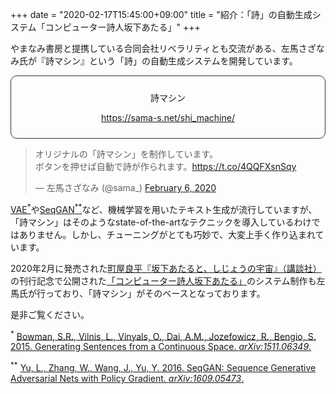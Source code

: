 +++
date = "2020-02-17T15:45:00+09:00"
title = "紹介：「詩」の自動生成システム「コンピューター詩人坂下あたる」"
+++

やまなみ書房と提携している合同会社リベラリティとも交流がある、左馬さざなみ氏が『詩マシン』という「詩」の自動生成システムを開発しています。

<div style="padding: 10px; margin-bottom: 10px; border: 1px solid #333333; border-radius: 10px; text-align: center;">
<p></p>
<p>詩マシン</p>
<p><a href="https://sama-s.net/shi_machine/"> https://sama-s.net/shi_machine/ </a></p>
</div>
<blockquote class="twitter-tweet"><p lang="ja" dir="ltr">オリジナルの「詩マシン」を制作しています。<br>ボタンを押せば自動で詩が作られます。<a href="https://t.co/4QQFXsnSqy">https://t.co/4QQFXsnSqy</a></p>&mdash; 左馬さざなみ (@sama_) <a href="https://twitter.com/sama_/status/1225275515981795329?ref_src=twsrc%5Etfw">February 6, 2020</a></blockquote> <script async src="https://platform.twitter.com/widgets.js" charset="utf-8"></script>


<a href="https://arxiv.org/abs/1511.06349">VAE<sup>*</sup></a>や<a href="https://arxiv.org/abs/1609.05473">SeqGAN<sup>**</sup></a>など、機械学習を用いたテキスト生成が流行していますが、「詩マシン」はそのようなstate-of-the-artなテクニックを導入しているわけではありません。しかし、チューニングがとても巧妙で、大変上手く作り込まれています。


2020年2月に発売された<a href="http://renzaburo.jp/ataru/">町屋良平『坂下あたると、しじょうの宇宙』（講談社）</a>の刊行記念で公開された<a href="http://renzaburo.jp/ataru/shijin.html">「コンピューター詩人坂下あたる」</a>のシステム制作も左馬氏が行っており、「詩マシン」がそのベースとなっております。

是非ご覧ください。


<sup>*</sup> <a href="https://arxiv.org/abs/1511.06349">Bowman, S.R., Vilnis, L., Vinyals, O., Dai, A.M., Jozefowicz, R., Bengio, S. 2015. Generating Sentences from a Continuous Space. <span style="font-style: italic;">arXiv:1511.06349</span>.</a>

<sup>**</sup> <a href="https://arxiv.org/abs/1609.05473">Yu, L., Zhang, W., Wang, J., Yu, Y. 2016. SeqGAN: Sequence Generative Adversarial Nets with Policy Gradient. <span style="font-style: italic;">arXiv:1609.05473</span>.</a>

